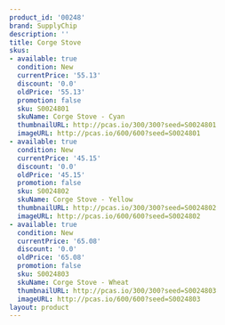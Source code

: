 ```yaml
---
product_id: '00248'
brand: SupplyChip
description: ''
title: Corge Stove
skus:
- available: true
  condition: New
  currentPrice: '55.13'
  discount: '0.0'
  oldPrice: '55.13'
  promotion: false
  sku: S0024801
  skuName: Corge Stove - Cyan
  thumbnailURL: http://pcas.io/300/300?seed=S0024801
  imageURL: http://pcas.io/600/600?seed=S0024801
- available: true
  condition: New
  currentPrice: '45.15'
  discount: '0.0'
  oldPrice: '45.15'
  promotion: false
  sku: S0024802
  skuName: Corge Stove - Yellow
  thumbnailURL: http://pcas.io/300/300?seed=S0024802
  imageURL: http://pcas.io/600/600?seed=S0024802
- available: true
  condition: New
  currentPrice: '65.08'
  discount: '0.0'
  oldPrice: '65.08'
  promotion: false
  sku: S0024803
  skuName: Corge Stove - Wheat
  thumbnailURL: http://pcas.io/300/300?seed=S0024803
  imageURL: http://pcas.io/600/600?seed=S0024803
layout: product
---
```

